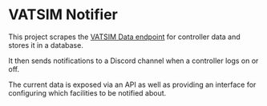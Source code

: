 # VATSIM Notifier

This project scrapes the [VATSIM Data endpoint](https://data.vatsim.net/) for controller data and stores it in a
database.

It then sends notifications to a Discord channel when a controller logs on or off.

The current data is exposed via an API as well as providing an interface for configuring which facilities to be notified
about.